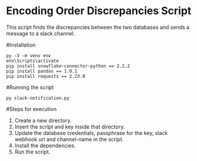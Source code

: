 # Encoding Order Discrepancies Script
This script finds the discrepancies between the two databases and sends a message to a slack channel.

#Installation
```
py -3 -m venv env
env\Scripts\activate
pip install snowflake-connector-python == 2.2.2
pip install pandas == 1.0.1
pip install requests == 2.23.0
```

#Running the script
```
py slack-notification.py
```

#Steps for execution
1. Create a new directory.
2. Insert the script and key inside that directory.
3. Update the database credentials, passphrase for the key, slack webhook url and channel-name in the script.
4. Install the dependencies.
5. Run the script.
